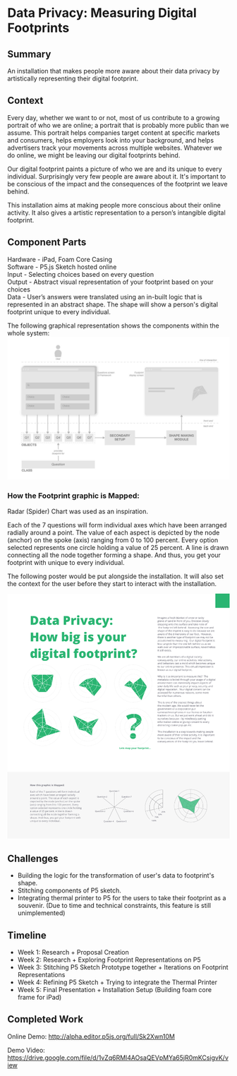 # Data Privacy: Measuring Digital Footprints

## Summary

An installation that makes people more aware about their data privacy by artistically representing their digital footprint.

## Context
Every day, whether we want to or not, most of us contribute to a growing portrait of who we are online; a portrait that is probably more public than we assume.
This portrait helps companies target content at specific markets and consumers, helps employers look into your background, and helps advertisers track your movements across multiple websites. Whatever we do online, we might be leaving our digital footprints behind.

Our digital footprint paints a picture of who we are and its unique to every individual.
Surprisingly very few people are aware about it. It's important to be conscious of the impact and the consequences of the footprint we leave behind.

This installation aims at making people more conscious about their online activity. It also gives a artistic representation to a person’s intangible digital footprint.


## Component Parts

Hardware - iPad, Foam Core Casing  
Software - P5.js Sketch hosted online  
Input - Selecting choices based on every question  
Output - Abstract visual representation of your footprint based on your choices  
Data - User’s answers were translated using an in-built logic that is represented in an abstract shape. The shape will show a person's digital footprint unique to every individual.  

The following graphical representation shows the components within the whole system:  
![](https://github.com/ishan5ain/p-and-e-final-project-spring-2018/blob/master/readme_assets/component-diagram.jpg)


### How the Footprint graphic is Mapped:

Radar (Spider) Chart was used as an inspiration.

Each of the 7 questions will form individual axes which have been arranged radially around a point. The value of each aspect is depicted by the node (anchor) on the spoke (axis) ranging from 0 to 100 percent. Every option selected represents one circle holding a value of 25 percent. A line is drawn connecting all the node together forming a shape. And thus, you get your footprint with unique to every individual.

The following poster would be put alongside the installation. It will also set the context for the user before they start to interact with the installation.  

![](https://github.com/ishan5ain/p-and-e-final-project-spring-2018/blob/master/readme_assets/poster_1.jpg)


## Challenges

- Building the logic for the transformation of user's data to footprint's shape.
- Stitching components of P5 sketch.
- Integrating thermal printer to P5 for the users to take their footprint as a souvenir. (Due to time and technical constraints, this feature is still unimplemented)


## Timeline

- Week 1: Research + Proposal Creation
- Week 2: Research + Exploring Footprint Representations on P5
- Week 3: Stitching P5 Sketch Prototype together + Iterations on Footprint Representations
- Week 4: Refining P5 Sketch + Trying to integrate the Thermal Printer
- Week 5: Final Presentation + Installation Setup (Building foam core frame for iPad)


## Completed Work

Online Demo: http://alpha.editor.p5js.org/full/Sk2Xwn10M

Demo Video: https://drive.google.com/file/d/1vZq6RMl4AOsaQEVpMYa65jR0mKCsigvK/view

